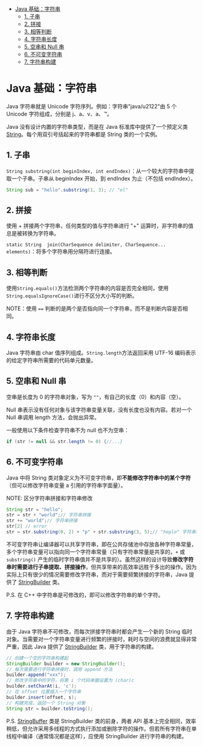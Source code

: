 - [Java 基础：字符串](#java)
  - [1. 子串](#1)
  - [2. 拼接](#2)
  - [3. 相等判断](#3)
  - [4. 字符串长度](#4)
  - [5. 空串和 Null 串](#5--null)
  - [6. 不可变字符串](#6)
  - [7. 字符串构建](#7)

# Java 基础：字符串

Java 字符串就是 Unicode 字符序列。例如：字符串"java/u2122"由 5 个 Unicode 字符组成，分别是 j、a、v、a、™。

Java 没有设计内置的字符串类型，而是在 Java 标准库中提供了一个预定义类 [String](https://docs.oracle.com/javase/9/docs/api/java/lang/String.html)。每个用双引号括起来的字符串都是 String 类的一个实例。

## 1. 子串

`String	substring​(int beginIndex, int endIndex)`：从一个较大的字符串中提取一个子串。子串从 beginIndex 开始，到 endIndex 为止（不包括 endIndex）。
```java
String sub = "hello".substring(1, 3); // "el"
```

## 2. 拼接

使用 + 拼接两个字符串，任何类型的值与字符串进行 "+" 运算时，非字符串的值总是被转换为字符串。

`static String	join​(CharSequence delimiter, CharSequence... elements)`：将多个字符串用分隔符进行连接。

## 3. 相等判断

使用`String.equals()`方法检测两个字符串的内容是否完全相同，使用`String.equalsIgnoreCase()`进行不区分大小写的判断。

NOTE：使用 `==` 判断的是两个是否指向同一个字符串，而不是判断内容是否相同。

## 4. 字符串长度

Java 字符串由 char 值序列组成。`String.length`方法返回采用 UTF-16 编码表示的给定字符串所需要的代码单元数量。

## 5. 空串和 Null 串

空串是长度为 0 的字符串对象，写为 `""`，有自己的长度（0）和内容（空）。

Null 串表示没有任何对象与该字符串变量关联，没有长度也没有内容。若对一个 Null 串调用 length 方法，会抛出异常。

一般使用以下条件检查字符串不为 null 也不为空串：
```java
if (str != null && str.length != 0) {//...}
```

## 6. 不可变字符串

Java 中将 String 类对象定义为不可变字符串，即**不能修改字符串中的某个字符**（但可以修改字符串变量 a 引用的字符串字面量）。

NOTE: 区分字符串拼接和字符串修改
```java
String str = "hello";
str = str + "world";// 字符串拼接
str += "world";// 字符串拼接
str[2] // error
str = str.substring(0, 2) + "p" + str.substring(3, 5);// "heplo" 字符串修改（实际上仍旧是字符串的拼接）
```

不可变字符串让编译器可以共享字符串，即在公共存储池中存放各种字符串常量，多个字符串变量可以指向同一个字符串常量（只有字符串常量是共享的，`+` 或 `substring()` 产生的临时字符串值并不是共享的）。虽然这样的设计导致**修改字符串时需要进行子串提取、拼接操作**，但共享带来的高效率远胜于多出的操作。因为实际上只有很少的情况需要修改字符串，而对于需要频繁拼接的字符串，Java 提供了 [StringBuilder](https://docs.oracle.com/javase/9/docs/api/java/lang/StringBuilder.html) 类。

P.S. 在 C++ 中字符串是可修改的，即可以修改字符串的单个字符。

## 7. 字符串构建

由于 Java 字符串不可修改，而每次拼接字符串时都会产生一个新的 String 临时对象。当需要对一个字符串变量进行频繁的拼接时，耗时与空间的浪费就显得非常严重，因此 Java 提供了 [StringBuilder](https://docs.oracle.com/javase/9/docs/api/java/lang/StringBuilder.html) 类，用于字符串的构建。

```java
// 创建一个空的字符串构建起
StringBuilder builder = new StringBuilder();
// 每次需要进行字符串拼接时，调用 append 方法
builder.append("xxx");
// 修改字符串中的字符，将第 i 个代码单圈设置为 (char)c
builder.setCharAt(i, 'c');
// 在 offset 位置插入一个字符串
builder.insert(offset, s);
// 构建完成，返回一个 String 对象
String str = builder.toString();
```

P.S. [StringBuffer](https://docs.oracle.com/javase/9/docs/api/java/lang/StringBuffer.html) 类是 StringBuilder 类的前身，两者 API 基本上完全相同，效率稍低，但允许采用多线程的方式执行添加或删除字符的操作。但若所有字符串在单线程中编译（通常情况都是这样），应使用 StringBuilder 进行字符串的构建。